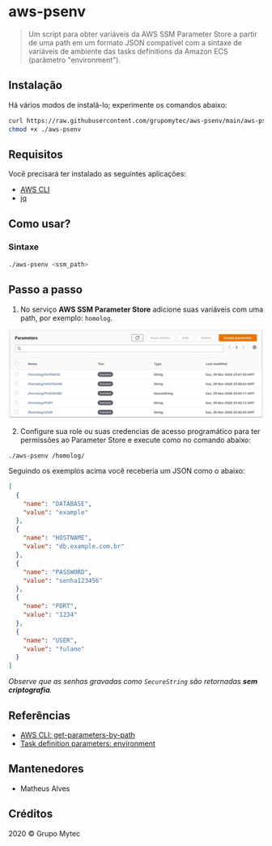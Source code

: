 # aws-psenv

> Um script para obter variáveis da AWS SSM Parameter Store a partir de uma path em um formato JSON compatível com a sintaxe de variáveis de ambiente das tasks definitions da Amazon ECS (parâmetro "environment").

## Instalação

Há vários modos de instalá-lo; experimente os comandos abaixo:

```bash
curl https://raw.githubusercontent.com/grupomytec/aws-psenv/main/aws-psenv.sh > ./aws-psenv
chmod +x ./aws-psenv
```

## Requisitos

Você precisará ter instalado as seguintes aplicações:

- [AWS CLI](https://aws.amazon.com/pt/cli/)
- [jq](https://stedolan.github.io/jq/)

## Como usar?

### Sintaxe

```bash
./aws-psenv <ssm_path>
```

## Passo a passo

1. No serviço **AWS SSM Parameter Store** adicione suas variáveis com uma path, por exemplo: `homolog`.

<img src="./docs/parameter_store.jpeg" width="600" />

2. Configure sua role ou suas credencias de acesso programático para ter permissões ao Parameter Store e execute como no comando abaixo:

```
./aws-psenv /homolog/
```

Seguindo os exemplos acima você receberia um JSON como o abaixo:

```json
[
  {
    "name": "DATABASE",
    "value": "example"
  },
  {
    "name": "HOSTNAME",
    "value": "db.example.com.br"
  },
  {
    "name": "PASSWORD",
    "value": "senha123456"
  },
  {
    "name": "PORT",
    "value": "1234"
  },
  {
    "name": "USER",
    "value": "fulano"
  }
]
```

*Observe que as senhas gravadas como `SecureString` são retornadas **sem criptografia**.*

## Referências

- [AWS CLI: get-parameters-by-path](https://docs.aws.amazon.com/cli/latest/reference/ssm/get-parameters-by-path.html)
- [Task definition parameters: environment](https://docs.aws.amazon.com/AmazonECS/latest/developerguide/task_definition_parameters.html#container_definition_environment)

## Mantenedores

- Matheus Alves

## Créditos

2020 &copy; Grupo Mytec
